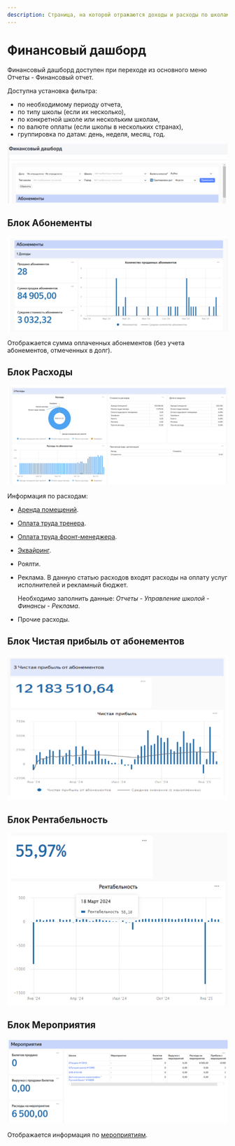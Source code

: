 ```yaml
---
description: Страница, на которой отражаются доходы и расходы по школам.
---
```


# Финансовый дашборд

Финансовый дашборд доступен при переходе из основного меню Отчеты - Финансовый отчет.

Доступна установка фильтра:&#x20;

* по необходимому периоду отчета,&#x20;
* по типу школы (если их несколько),
* по конкретной школе или нескольким школам,
* по валюте оплаты (если школы в нескольких странах),
* группировка по датам: день, неделя, месяц, год.

![](<../.gitbook/assets/image (2) (1) (1) (1) (1) (1).png>)

## Блок Абонементы

![](<../.gitbook/assets/image (1) (1) (1) (1) (1) (1) (1) (1) (1).png>)

Отображается  сумма оплаченных абонементов (без учета абонементов, отмеченных в долг).

## Блок Расходы

![](<../.gitbook/assets/image (4) (1).png>)

Информация по расходам:

* [Аренда помещений](https://informa.gitbook.io/education-erp/nachalo-raboty/shkola/pomeshenie).
* [Оплата труда тренера](https://informa.gitbook.io/education-erp/upravlenie-shkoloi/zarplaty-sotrudnikov).
* [Оплата труда фронт-менеджера](https://informa.gitbook.io/education-erp/upravlenie-shkoloi/zarplaty-sotrudnikov).&#x20;
* [Эквайринг](https://informa.gitbook.io/education-erp/organizaciya-elektronnykh-platezhei).
* Роялти.&#x20;
*   Реклама. В данную статью расходов входят расходы на оплату услуг исполнителей и рекламный бюджет.&#x20;

    Необходимо заполнить данные: _Отчеты - Управление школой - Финансы - Реклама_.
* Прочие расходы.

## Блок Чистая прибыль от абонементов

![](<../.gitbook/assets/image (6).png>)

## Блок Рентабельность

![](<../.gitbook/assets/image (8).png>)

## Блок Мероприятия

![](<../.gitbook/assets/image (9).png>)

Отображается информация по [мероприятиям](https://informa.gitbook.io/education-erp/nachalo-raboty/shkola/meropriyatiya).
